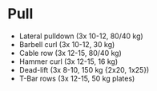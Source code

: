 # Pull
* Lateral pulldown (3x 10-12, 80/40 kg)
* Barbell curl (3x 10-12, 30 kg)
* Cable row (3x 12-15, 80/40 kg)
* Hammer curl (3x 12-15, 16 kg)
* Dead-lift (3x 8-10, 150 kg {2x20, 1x25})
* T-Bar rows (3x 12-15, 50 kg plates)
